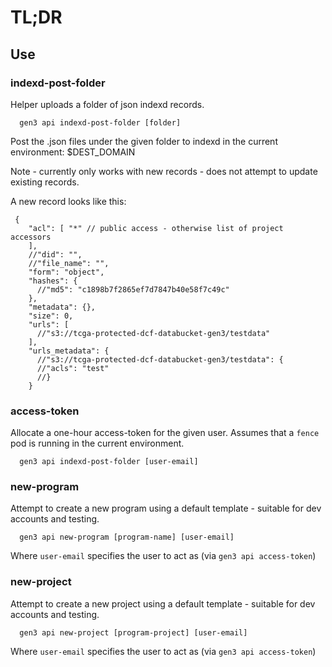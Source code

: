 # TL;DR


## Use

### indexd-post-folder

Helper uploads a folder of json indexd records.

```
  gen3 api indexd-post-folder [folder]
```

Post the .json files under the given folder to indexd
in the current environment: $DEST_DOMAIN

Note - currently only works with new records - does not
attempt to update existing records.

A new record looks like this:

```
 {
    "acl": [ "*" // public access - otherwise list of project accessors
    ],
    //"did": "",
    //"file_name": "",
    "form": "object",
    "hashes": {
      //"md5": "c1898b7f2865ef7d7847b40e58f7c49c"
    },
    "metadata": {},
    "size": 0,
    "urls": [
      //"s3://tcga-protected-dcf-databucket-gen3/testdata"
    ],
    "urls_metadata": {
      //"s3://tcga-protected-dcf-databucket-gen3/testdata": {
      //"acls": "test"
      //}
    }
```

### access-token

Allocate a one-hour access-token for the given user.
Assumes that a `fence` pod is running in the current environment.

```
  gen3 api indexd-post-folder [user-email]
```

### new-program

Attempt to create a new program using a default template -
suitable for dev accounts and testing.

```
  gen3 api new-program [program-name] [user-email]
```

Where `user-email` specifies the user to act as (via `gen3 api access-token`)

### new-project

Attempt to create a new project using a default template -
suitable for dev accounts and testing.

```
  gen3 api new-project [program-project] [user-email]
```

Where `user-email` specifies the user to act as (via `gen3 api access-token`)
